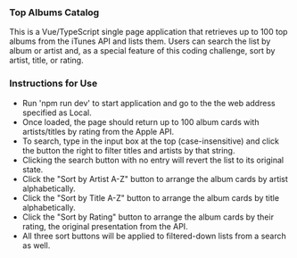 ### Top Albums Catalog

This is a Vue/TypeScript single page application that retrieves up to 100 top albums from the iTunes API and lists them. Users can search the list by album or artist and, as a special feature of this coding challenge, sort by artist, title, or rating.

### Instructions for Use
- Run 'npm run dev' to start application and go to the the web address specified as Local.
- Once loaded, the page should return up to 100 album cards with artists/titles by rating from the Apple API.
- To search, type in the input box at the top (case-insensitive) and click the button the right to filter titles and artists by that string.
- Clicking the search button with no entry will revert the list to its original state.
- Click the "Sort by Artist A-Z" button to arrange the album cards by artist alphabetically.
- Click the "Sort by Title A-Z" button to arrange the album cards by title alphabetically.
- Click the "Sort by Rating" button to arrange the album cards by their rating, the original presentation from the API.
- All three sort buttons will be applied to filtered-down lists from a search as well.
